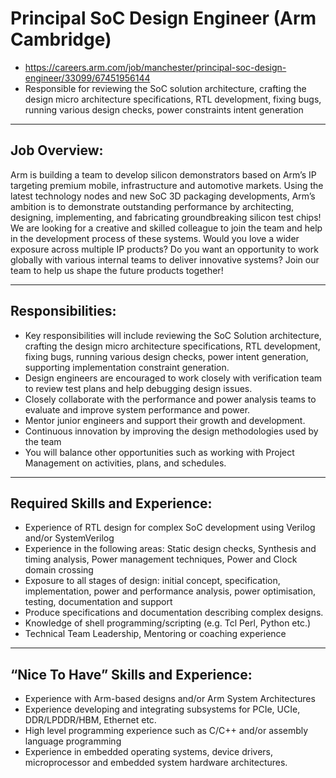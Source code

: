 # Principal SoC Design Engineer (Arm Cambridge)
* https://careers.arm.com/job/manchester/principal-soc-design-engineer/33099/67451956144
* Responsible for reviewing the SoC solution architecture, crafting the design micro architecture specifications, RTL development, fixing bugs, running various design checks, power constraints intent generation

---
## Job Overview:
Arm is building a team to develop silicon demonstrators based on Arm’s IP targeting premium mobile, infrastructure and automotive markets. Using the latest technology nodes and new SoC 3D packaging developments, Arm’s ambition is to demonstrate outstanding performance by architecting, designing, implementing, and fabricating groundbreaking silicon test chips! We are looking for a creative and skilled colleague to join the team and help in the development process of these systems. Would you love a wider exposure across multiple IP products? Do you want an opportunity to work globally with various internal teams to deliver innovative systems? Join our team to help us shape the future products together!

---
## Responsibilities:
* Key responsibilities will include reviewing the SoC Solution architecture, crafting the design micro architecture specifications, RTL development, fixing bugs, running various design checks, power intent generation, supporting implementation constraint generation.
* Design engineers are encouraged to work closely with verification team to review test plans and help debugging design issues.
* Closely collaborate with the performance and power analysis teams to evaluate and improve system performance and power.
* Mentor junior engineers and support their growth and development.
* Continuous innovation by improving the design methodologies used by the team
* You will balance other opportunities such as working with Project Management on activities, plans, and schedules.

---
## Required Skills and Experience:
* Experience of RTL design for complex SoC development using Verilog and/or SystemVerilog
* Experience in the following areas: Static design checks, Synthesis and timing analysis, Power management techniques, Power and Clock domain crossing
* Exposure to all stages of design: initial concept, specification, implementation, power and performance analysis, power optimisation, testing, documentation and support
* Produce specifications and documentation describing complex designs.
* Knowledge of shell programming/scripting (e.g. Tcl Perl, Python etc.)
* Technical Team Leadership, Mentoring or coaching experience

---
## “Nice To Have” Skills and Experience:
* Experience with Arm-based designs and/or Arm System Architectures
* Experience developing and integrating subsystems for PCIe, UCIe, DDR/LPDDR/HBM, Ethernet etc.
* High level programming experience such as C/C++ and/or assembly language programming
* Experience in embedded operating systems, device drivers, microprocessor and embedded system hardware architectures.
